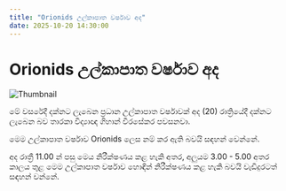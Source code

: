 ```yaml
---
title: "Orionids උල්කාපාත වර්ෂාව අද"
date: 2025-10-20 14:30:00
---
```


# Orionids උල්කාපාත වර්ෂාව අද

![Thumbnail](https://helakuru.sgp1.cdn.digitaloceanspaces.com/esana/images/lib/geminids-meteor.jpg)

මේ වසරේදී දක්නට ලැබෙන ප්‍රධාන උල්කාපාත වර්ෂාවක් අද (20) රාත්‍රියේදී දක්නට ලැබෙන බව තාරකා විද්‍යාඥ ගිහාන් වීරසේකර පවසනවා.

මෙම උල්කාපාත වර්ෂාව Orionids ලෙස නම් කර ඇති බවයි සඳහන් වෙන්නේ.

අද රාත්‍රී 11.00 න් පසු මෙය නිරීක්ෂණය කළ හැකි අතර, අලුයම 3.00 - 5.00 අතර කාලය තුළ මෙම උල්කාපාත වර්ෂාව හොඳින් නිරීක්ෂණය කළ හැකි බවයි වැඩිදුරටත් සඳහන් වන්නේ.

